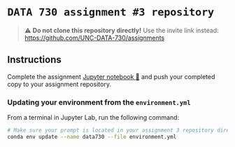 # `DATA 730 assignment #3 repository`

> :warning: **Do not clone this repository directly!**
> Use the invite link instead: https://github.com/UNC-DATA-730/assignments
## Instructions

Complete the assignment [Jupyter notebook 📓](assignment3.ipynb) and push your completed copy to your assignment repository.

### Updating your environment from the `environment.yml`

From a terminal in Jupyter Lab, run the following command:

```bash
# Make sure your prompt is located in your assignment 3 repository directory
conda env update --name data730 --file environment.yml
```
